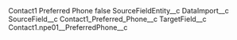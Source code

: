 <?xml version="1.0" encoding="UTF-8"?>
<CustomMetadata xmlns="http://soap.sforce.com/2006/04/metadata" xmlns:xsi="http://www.w3.org/2001/XMLSchema-instance" xmlns:xsd="http://www.w3.org/2001/XMLSchema">
    <label>Contact1 Preferred Phone</label>
    <protected>false</protected>
    <values>
        <field>SourceFieldEntity__c</field>
        <value xsi:type="xsd:string">DataImport__c</value>
    </values>
    <values>
        <field>SourceField__c</field>
        <value xsi:type="xsd:string">Contact1_Preferred_Phone__c</value>
    </values>
    <values>
        <field>TargetField__c</field>
        <value xsi:type="xsd:string">Contact1.npe01__PreferredPhone__c</value>
    </values>
</CustomMetadata>
